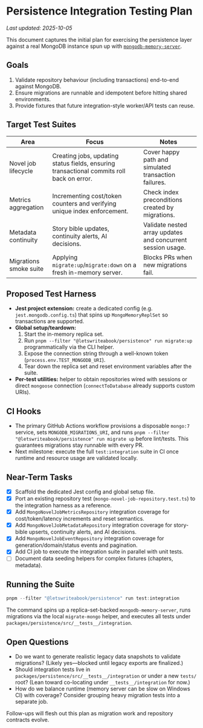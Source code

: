 # Persistence Integration Testing Plan

_Last updated: 2025-10-05_

This document captures the initial plan for exercising the persistence layer against a real MongoDB instance spun up with [`mongodb-memory-server`](https://github.com/Automattic/mongodb-memory-server).

## Goals

1. Validate repository behaviour (including transactions) end-to-end against MongoDB.
2. Ensure migrations are runnable and idempotent before hitting shared environments.
3. Provide fixtures that future integration-style worker/API tests can reuse.

## Target Test Suites

| Area | Focus | Notes |
| --- | --- | --- |
| Novel job lifecycle | Creating jobs, updating status fields, ensuring transactional commits roll back on error. | Cover happy path and simulated transaction failures. |
| Metrics aggregation | Incrementing cost/token counters and verifying unique index enforcement. | Check index preconditions created by migrations. |
| Metadata continuity | Story bible updates, continuity alerts, AI decisions. | Validate nested array updates and concurrent session usage. |
| Migrations smoke suite | Applying `migrate:up`/`migrate:down` on a fresh in-memory server. | Blocks PRs when new migrations fail. |

## Proposed Test Harness

- **Jest project extension:** create a dedicated config (e.g. `jest.mongodb.config.ts`) that spins up `MongoMemoryReplSet` so transactions are supported.
- **Global setup/teardown:**
  1. Start the in-memory replica set.
  2. Run `pnpm --filter "@letswriteabook/persistence" run migrate:up` programmatically via the CLI helper.
  3. Expose the connection string through a well-known token (`process.env.TEST_MONGODB_URI`).
  4. Tear down the replica set and reset environment variables after the suite.
- **Per-test utilities:** helper to obtain repositories wired with sessions or direct `mongoose` connection (`connectToDatabase` already supports custom URIs).

## CI Hooks

- The primary GitHub Actions workflow provisions a disposable `mongo:7` service, sets `MONGODB_MIGRATIONS_URI`, and runs `pnpm --filter "@letswriteabook/persistence" run migrate up` before lint/tests. This guarantees migrations stay runnable with every PR.
- Next milestone: execute the full `test:integration` suite in CI once runtime and resource usage are validated locally.

## Near-Term Tasks

- [x] Scaffold the dedicated Jest config and global setup file.
- [x] Port an existing repository test (`mongo-novel-job-repository.test.ts`) to the integration harness as a reference.
- [x] Add `MongoNovelJobMetricsRepository` integration coverage for cost/token/latency increments and reset semantics.
- [x] Add `MongoNovelJobMetadataRepository` integration coverage for story-bible upserts, continuity alerts, and AI decisions.
- [x] Add `MongoNovelJobEventRepository` integration coverage for generation/domain/status events and pagination.
- [x] Add CI job to execute the integration suite in parallel with unit tests.
- [ ] Document data seeding helpers for complex fixtures (chapters, metadata).

## Running the Suite

```powershell
pnpm --filter "@letswriteabook/persistence" run test:integration
```

The command spins up a replica-set-backed `mongodb-memory-server`, runs migrations via the local `migrate-mongo` helper, and executes all tests under `packages/persistence/src/__tests__/integration`.

## Open Questions

- Do we want to generate realistic legacy data snapshots to validate migrations? (Likely yes—blocked until legacy exports are finalized.)
- Should integration tests live in `packages/persistence/src/__tests__/integration` or under a new `tests/` root? (Lean toward co-locating under `__tests__/integration` for now.)
- How do we balance runtime (memory server can be slow on Windows CI) with coverage? Consider grouping heavy migration tests into a separate job.

Follow-ups will flesh out this plan as migration work and repository contracts evolve.
